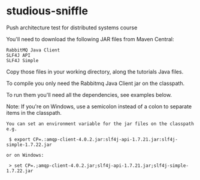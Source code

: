 # studious-sniffle
Push architecture test for distributed systems course

You'll need to download the following JAR files from Maven Central:

    RabbitMQ Java Client
    SLF4J API
    SLF4J Simple

Copy those files in your working directory, along the tutorials Java files.

To compile you only need the Rabbitmq Java Client jar on the classpath.

To run them you'll need all the dependencies, see examples below.

Note: If you're on Windows, use a semicolon instead of a colon to separate items in the classpath.

    You can set an environment variable for the jar files on the classpath e.g.

     $ export CP=.:amqp-client-4.0.2.jar:slf4j-api-1.7.21.jar:slf4j-simple-1.7.22.jar

    or on Windows:

     > set CP=.;amqp-client-4.0.2.jar;slf4j-api-1.7.21.jar;slf4j-simple-1.7.22.jar



